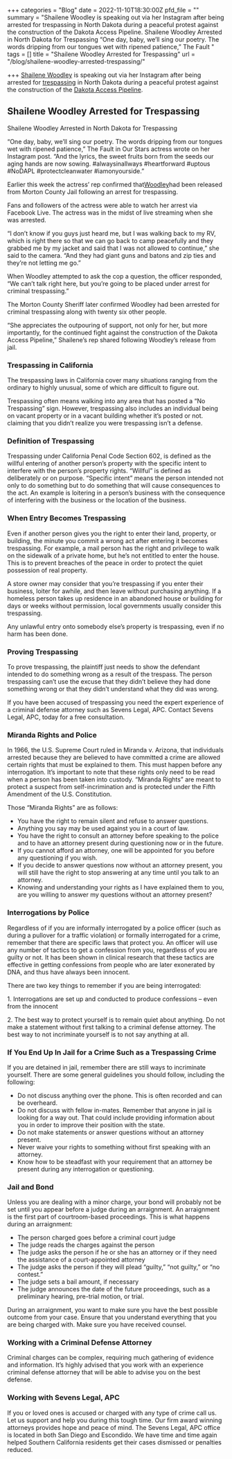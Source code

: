 +++
categories = "Blog"
date = 2022-11-10T18:30:00Z
pfd_file = ""
summary = "Shailene Woodley is speaking out via her Instagram after being arrested for trespassing in North Dakota during a peaceful protest against the construction of the Dakota Access Pipeline. Shailene Woodley Arrested in North Dakota for Trespassing “One day, baby, we’ll sing our poetry. The words dripping from our tongues wet with ripened patience,” The Fault "
tags = []
title = "Shailene Woodley Arrested for Trespassing"
url = "/blog/shailene-woodley-arrested-trespassing/"

+++
[Shailene Woodley](https://www.sevenslegal.com/) is speaking out via her Instagram after being arrested for [trespassing](https://www.sevenslegal.com/) in North Dakota during a peaceful protest against the construction of the [Dakota Access Pipeline](https://www.sevenslegal.com/).

## Shailene Woodley Arrested for Trespassing

Shailene Woodley Arrested in North Dakota for Trespassing

“One day, baby, we’ll sing our poetry. The words dripping from our tongues wet with ripened patience,” The Fault in Our Stars actress wrote on her Instagram post. “And the lyrics, the sweet fruits born from the seeds our aging hands are now sowing. #alwaysinallways #heartforward #uptous #NoDAPL #protectcleanwater #iamonyourside.”

Earlier this week the actress’ rep confirmed that[Woodley](https://www.sevenslegal.com/)had been released from Morton County Jail following an arrest for trespassing.

Fans and followers of the actress were able to watch her arrest via Facebook Live. The actress was in the midst of live streaming when she was arrested.

“I don’t know if you guys just heard me, but I was walking back to my RV, which is right there so that we can go back to camp peacefully and they grabbed me by my jacket and said that I was not allowed to continue,” she said to the camera. “And they had giant guns and batons and zip ties and they’re not letting me go.”

When Woodley attempted to ask the cop a question, the officer responded, “We can’t talk right here, but you’re going to be placed under arrest for criminal trespassing.”

The Morton County Sheriff later confirmed Woodley had been arrested for criminal trespassing along with twenty six other people.

“She appreciates the outpouring of support, not only for her, but more importantly, for the continued fight against the construction of the Dakota Access Pipeline,” Shailene’s rep shared following Woodley’s release from jail.

### Trespassing in California

The trespassing laws in California cover many situations ranging from the ordinary to highly unusual, some of which are difficult to figure out.

Trespassing often means walking into any area that has posted a “No Trespassing” sign. However, trespassing also includes an individual being on vacant property or in a vacant building whether it’s posted or not. claiming that you didn’t realize you were trespassing isn’t a defense.

### Definition of Trespassing

Trespassing under California Penal Code Section 602, is defined as the willful entering of another person’s property with the specific intent to interfere with the person’s property rights. “Willful” is defined as deliberately or on purpose. “Specific intent” means the person intended not only to do something but to do something that will cause consequences to the act. An example is loitering in a person’s business with the consequence of interfering with the business or the location of the business.

### When Entry Becomes Trespassing

Even if another person gives you the right to enter their land, property, or building, the minute you commit a wrong act after entering it becomes trespassing. For example, a mail person has the right and privilege to walk on the sidewalk of a private home, but he’s not entitled to enter the house. This is to prevent breaches of the peace in order to protect the quiet possession of real property.

A store owner may consider that you’re trespassing if you enter their business, loiter for awhile, and then leave without purchasing anything. If a homeless person takes up residence in an abandoned house or building for days or weeks without permission, local governments usually consider this trespassing.

Any unlawful entry onto somebody else’s property is trespassing, even if no harm has been done.

### Proving Trespassing

To prove trespassing, the plaintiff just needs to show the defendant intended to do something wrong as a result of the trespass. The person trespassing can’t use the excuse that they didn’t believe they had done something wrong or that they didn’t understand what they did was wrong.

If you have been accused of trespassing you need the expert experience of a criminal defense attorney such as Sevens Legal, APC. Contact Sevens Legal, APC, today for a free consultation.

### Miranda Rights and Police

In 1966, the U.S. Supreme Court ruled in Miranda v. Arizona, that individuals arrested because they are believed to have committed a crime are allowed certain rights that must be explained to them. This must happen before any interrogation. It’s important to note that these rights only need to be read when a person has been taken into custody. “Miranda Rights” are meant to protect a suspect from self-incrimination and is protected under the Fifth Amendment of the U.S. Constitution.

Those “Miranda Rights” are as follows:

* You have the right to remain silent and refuse to answer questions.
* Anything you say may be used against you in a court of law.
* You have the right to consult an attorney before speaking to the police and to have an attorney present during questioning now or in the future.
* If you cannot afford an attorney, one will be appointed for you before any questioning if you wish.
* If you decide to answer questions now without an attorney present, you will still have the right to stop answering at any time until you talk to an attorney.
* Knowing and understanding your rights as I have explained them to you, are you willing to answer my questions without an attorney present?

### Interrogations by Police

Regardless of if you are informally interrogated by a police officer (such as during a pullover for a traffic violation) or formally interrogated for a crime, remember that there are specific laws that protect you. An officer will use any number of tactics to get a confession from you, regardless of you are guilty or not. It has been shown in clinical research that these tactics are effective in getting confessions from people who are later exonerated by DNA, and thus have always been innocent.

There are two key things to remember if you are being interrogated:

1\. Interrogations are set up and conducted to produce confessions – even from the innocent

2\. The best way to protect yourself is to remain quiet about anything. Do not make a statement without first talking to a criminal defense attorney. The best way to not incriminate yourself is to not say anything at all.

### If You End Up In Jail for a Crime Such as a Trespassing Crime

If you are detained in jail, remember there are still ways to incriminate yourself. There are some general guidelines you should follow, including the following:

* Do not discuss anything over the phone. This is often recorded and can be overheard.
* Do not discuss with fellow in-mates. Remember that anyone in jail is looking for a way out. That could include providing information about you in order to improve their position with the state.
* Do not make statements or answer questions without an attorney present.
* Never waive your rights to something without first speaking with an attorney.
* Know how to be steadfast with your requirement that an attorney be present during any interrogation or questioning.

### Jail and Bond

Unless you are dealing with a minor charge, your bond will probably not be set until you appear before a judge during an arraignment. An arraignment is the first part of courtroom-based proceedings. This is what happens during an arraignment:

* The person charged goes before a criminal court judge
* The judge reads the charges against the person
* The judge asks the person if he or she has an attorney or if they need the assistance of a court-appointed attorney
* The judge asks the person if they will plead “guilty,” “not guilty,” or “no contest.”
* The judge sets a bail amount, if necessary
* The judge announces the date of the future proceedings, such as a preliminary hearing, pre-trial motion, or trial.

During an arraignment, you want to make sure you have the best possible outcome from your case. Ensure that you understand everything that you are being charged with. Make sure you have received counsel.

### Working with a Criminal Defense Attorney

Criminal charges can be complex, requiring much gathering of evidence and information. It’s highly advised that you work with an experience criminal defense attorney that will be able to advise you on the best defense.

### Working with Sevens Legal, APC

If you or loved ones is accused or charged with any type of crime call us. Let us support and help you during this tough time. Our firm award winning attorneys provides hope and peace of mind. The Sevens Legal, APC office is located in both San Diego and Escondido. We have time and time again helped Southern California residents get their cases dismissed or penalties reduced.